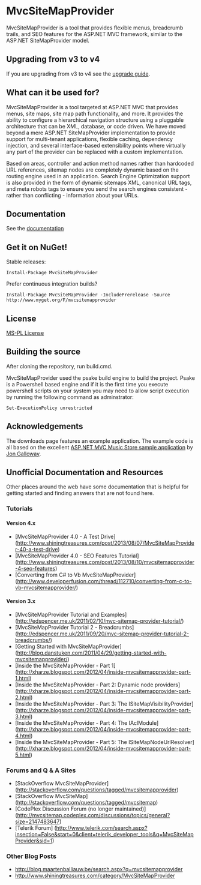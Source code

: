 # MvcSiteMapProvider
MvcSiteMapProvider is a tool that provides flexible menus, breadcrumb trails, and SEO features for the ASP.NET MVC framework, similar to the ASP.NET SiteMapProvider model.

## Upgrading from v3 to v4
If you are upgrading from v3 to v4 see the [upgrade guide](https://github.com/maartenba/MvcSiteMapProvider/wiki/Upgrading-from-v3-to-v4).

## What can it be used for?
MvcSiteMapProvider is a tool targeted at ASP.NET MVC that provides menus, site maps, site map path functionality, and more. It provides the ability to configure a hierarchical navigation structure using a pluggable architecture that can be XML, database, or code driven. We have moved beyond a mere ASP.NET SiteMapProvider implementation to provide support for multi-tenant applications, flexible caching, dependency injection, and several interface-based extensibility points where virtually any part of the provider can be replaced with a custom implementation.

Based on areas, controller and action method names rather than hardcoded URL references, sitemap nodes are completely dynamic based on the routing engine used in an application. Search Engine Optimization support is also provided in the form of dynamic sitemaps XML, canonical URL tags, and meta robots tags to ensure you send the search engines consistent - rather than conflicting - information about your URLs.

## Documentation
See the [documentation](https://github.com/maartenba/MvcSiteMapProvider/wiki)

## Get it on NuGet!

Stable releases:

    Install-Package MvcSiteMapProvider
	
Prefer continuous integration builds?

    Install-Package MvcSiteMapProvider -IncludePrerelease -Source http://www.myget.org/F/mvcsitemapprovider

## License
[MS-PL License](https://github.com/maartenba/MvcSiteMapProvider/blob/master/LICENSE.md)

## Building the source
After cloning the repository, run build.cmd.

MvcSiteMapProvider used the psake build engine to build the project. Psake is a Powershell based engine and if it is the first time you execute powershell scripts on your system you may need to allow script execution by running the following command as adminstrator:

    Set-ExecutionPolicy unrestricted

## Acknowledgements
The downloads page features an example application. The example code is all based on the excellent [ASP.NET MVC Music Store sample application](http://www.asp.net/mvc/videos/mvc-2/music-store/mvc-music-store-part-1-intro,-tools,-and-project-structure) by [Jon Galloway](http://weblogs.asp.net/jgalloway/).

## Unofficial Documentation and Resources

Other places around the web have some documentation that is helpful for getting started and finding answers that are not found here.

### Tutorials

#### Version 4.x

- [MvcSiteMapProvider 4.0 - A Test Drive] (http://www.shiningtreasures.com/post/2013/08/07/MvcSiteMapProvider-40-a-test-drive)
- [MvcSiteMapProvider 4.0 - SEO Features Tutorial] (http://www.shiningtreasures.com/post/2013/08/10/mvcsitemapprovider-4-seo-features)
- [Converting from C# to Vb MvcSiteMapProvider] (http://www.developerfusion.com/thread/112710/converting-from-c-to-vb-mvcsitemapprovider/)

#### Version 3.x

- [MvcSiteMapProvider Tutorial and Examples] (http://edspencer.me.uk/2011/02/10/mvc-sitemap-provider-tutorial/)
- [MvcSiteMapProvider Tutorial 2 - Breadcrumbs] (http://edspencer.me.uk/2011/09/20/mvc-sitemap-provider-tutorial-2-breadcrumbs/)
- [Getting Started with MvcSiteMapProvider] (http://blog.danstuken.com/2011/04/29/getting-started-with-mvcsitemapprovider/)
- [Inside the MvcSiteMapProvider - Part 1] (http://xharze.blogspot.com/2012/04/inside-mvcsitemapprovider-part-1.html)
- [Inside the MvcSiteMapProvider - Part 2: Dynamic node providers] (http://xharze.blogspot.com/2012/04/inside-mvcsitemapprovider-part-2.html)
- [Inside the MvcSiteMapProvider - Part 3: The ISiteMapVisibilityProvider] (http://xharze.blogspot.com/2012/04/inside-mvcsitemapprovider-part-3.html)
- [Inside the MvcSiteMapProvider - Part 4: The IAclModule] (http://xharze.blogspot.com/2012/04/inside-mvcsitemapprovider-part-4.html)
- [Inside the MvcSiteMapProvider - Part 5: The ISiteMapNodeUrlResolver] (http://xharze.blogspot.com/2012/04/inside-mvcsitemapprovider-part-5.html)

### Forums and Q & A Sites

- [StackOverflow MvcSiteMapProvider] (http://stackoverflow.com/questions/tagged/mvcsitemapprovider)
- [StackOverflow MvcSiteMap] (http://stackoverflow.com/questions/tagged/mvcsitemap)
- [CodePlex Discussion Forum (no longer maintained)] (http://mvcsitemap.codeplex.com/discussions/topics/general?size=2147483647)
- [Telerik Forum] (http://www.telerik.com/search.aspx?insection=False&start=0&client=telerik_developer_tools&q=MvcSiteMapProvider&sid=1)

### Other Blog Posts

- http://blog.maartenballiauw.be/search.aspx?q=mvcsitemapprovider
- http://www.shiningtreasures.com/category/MvcSiteMapProvider
